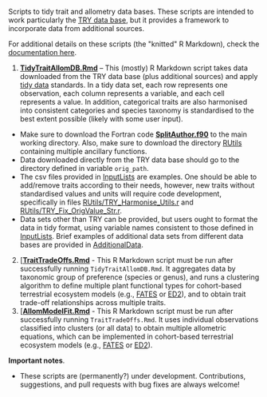 Scripts to tidy trait and allometry data bases. These scripts are intended to work particularly the [TRY data base](https://www.try-db.org/TryWeb/Home.php), but it provides a framework to incorporate data from additional sources.

For additional details on these scripts (the "knitted" R Markdown), check the [documentation here](https://mpaiao.github.io/TraitAllom_Workflow/index.html).

1. [**TidyTraitAllomDB.Rmd**](TidyTraitAllomDB.Rmd) – This (mostly) R Markdown script takes data downloaded from the TRY data base (plus additional sources) and apply [tidy data](https://cran.r-project.org/web/packages/tidyr/vignettes/tidy-data.html) standards. In a tidy data set, each row represents one observation, each column represents a variable,  and each cell represents a value. In addition, categorical traits are also harmonised into consistent categories and species taxonomy is standardised to the best extent possible (likely with some user input).
  * Make sure to download the Fortran code [**SplitAuthor.f90**](SplitAuthor.f90) to the main working directory. Also, make sure to download the directory [RUtils](RUtils) containing multiple ancillary functions.
  * Data downloaded directly from the TRY data base should go to the directory defined in variable `orig_path`.
  * The csv files provided in [InputLists](InputLists) are examples. One should be able to add/remove traits according to their needs, however, new traits without standardised values and units will require code development, specifically in files [RUtils/TRY_Harmonise_Utils.r](RUtils/TRY_Harmonise_Utils.r) and [RUtils/TRY_Fix_OrigValue_Str.r](RUtils/TRY_Fix_OrigValue_Str.r).
  * Data sets other than TRY can be provided, but users ought to format the data in tidy format, using variable names consistent to those defined in [InputLists](InputLists).  Brief examples of additional data sets from different data bases are provided in [AdditionalData](AdditionalData).
2. [[**TraitTradeOffs.Rmd**](TraitTradeOffs.Rmd) - This R Markdown script must be run after successfully running `TidyTraitAllomDB.Rmd`. It aggregates data by taxonomic group of preference (species or genus), and runs a clustering algorithm to define multiple plant functional types for cohort-based terrestrial ecosystem models (e.g., [FATES](https://github.com/NGEET/fates) or [ED2](https://github.com/EDmodel/ED2)), and to obtain trait trade-off relationships across multiple traits.
3. [[**AllomModelFit.Rmd**](AllomModelFit.Rmd) - This R Markdown script must be run after successfully running `TraitTradeOffs.Rmd`. It uses individual observations classified into clusters (or all data) to obtain multiple allometric equations, which can be implemented in cohort-based terrestrial ecosystem models (e.g., [FATES](https://github.com/NGEET/fates) or [ED2](https://github.com/EDmodel/ED2)).

**Important notes**.

* These scripts are (permanently?) under development.  Contributions, suggestions, and pull requests with bug fixes are always welcome!
